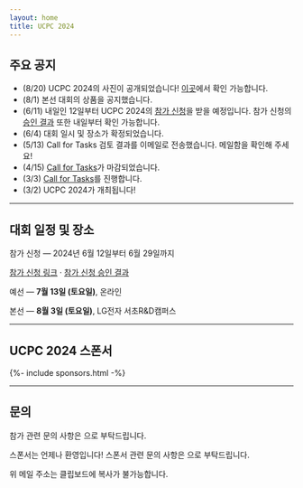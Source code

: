 ```yaml
---
layout: home
title: UCPC 2024
---
```


## 주요 공지

- (8/20) UCPC 2024의 사진이 공개되었습니다! [이곳](https://drive.google.com/drive/folders/1bzq9UfU1zYW_kJOX787H_7N4yFM2UCqn?usp=sharing)에서 확인 가능합니다.
- (8/1) 본선 대회의 상품을 공지했습니다.
- (6/11) 내일인 12일부터 UCPC 2024의 [참가 신청](https://docs.google.com/forms/d/e/1FAIpQLSfsXiZJmeqX0AR_6nG7d_i2qiaXpbL4ZSi-olmWZGig65PtEQ/viewform)을 받을 예정입니다. 참가 신청의 [승인 결과](https://docs.google.com/spreadsheets/d/16g5iZdJM67wqf3cUolCyGy3KZ6fsGQ6a23St5Umbpqk/edit) 또한 내일부터 확인 가능합니다.
- (6/4) 대회 일시 및 장소가 확정되었습니다.
- (5/13) Call for Tasks 검토 결과를 이메일로 전송했습니다. 메일함을 확인해 주세요!
- (4/15) [Call for Tasks](/tasks)가 마감되었습니다.
- (3/3) [Call for Tasks](/tasks)를 진행합니다.
- (3/2) UCPC 2024가 개최됩니다!

---

## 대회 일정 및 장소

참가 신청 — 2024년 6월 12일부터 6월 29일까지

[참가 신청 링크](https://docs.google.com/forms/d/e/1FAIpQLSfsXiZJmeqX0AR_6nG7d_i2qiaXpbL4ZSi-olmWZGig65PtEQ/viewform) · [참가 신청 승인 결과](https://docs.google.com/spreadsheets/d/16g5iZdJM67wqf3cUolCyGy3KZ6fsGQ6a23St5Umbpqk/edit)

예선 — **7월 13일 (토요일)**, 온라인

본선 — **8월 3일 (토요일)**, LG전자 서초R&D캠퍼스

---

## UCPC 2024 스폰서

<div class="sponsors-grid">
  {%- include sponsors.html -%}
</div>

---

## 문의

참가 관련 문의 사항은 <a href="#" class="mail-address" data-name="contact" data-domain="ucpc" data-tld="me" onclick="window.location.href = 'mailto:' + this.dataset.name + '@' + this.dataset.domain + '.' + this.dataset.tld"></a>으로 부탁드립니다.

스폰서는 언제나 환영입니다! 스폰서 관련 문의 사항은 <a href="#" class="mail-address" data-name="sponsor" data-domain="ucpc" data-tld="me" onclick="window.location.href = 'mailto:' + this.dataset.name + '@' + this.dataset.domain + '.' + this.dataset.tld"></a>으로 부탁드립니다.

위 메일 주소는 클립보드에 복사가 불가능합니다.
